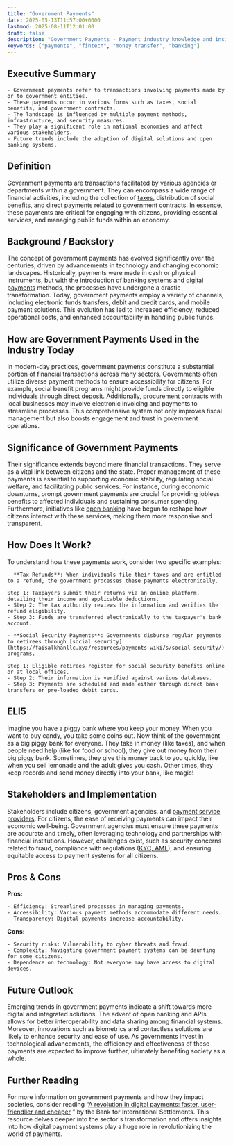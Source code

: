 ```yaml
---
title: "Government Payments"
date: 2025-05-13T11:57:00+0000
lastmod: 2025-08-11T12:01:00
draft: false
description: "Government Payments - Payment industry knowledge and insights"
keywords: ["payments", "fintech", "money transfer", "banking"]
---
```


## Executive Summary

 	- Government payments refer to transactions involving payments made by or to government entities.
 	- These payments occur in various forms such as taxes, social benefits, and government contracts.
 	- The landscape is influenced by multiple payment methods, infrastructure, and security measures.
 	- They play a significant role in national economies and affect various stakeholders.
 	- Future trends include the adoption of digital solutions and open banking systems.

## Definition
Government payments are transactions facilitated by various agencies or departments within a government. They can encompass a wide range of financial activities, including the collection of [taxes](https://faisalkhanllc.xyz/resources/payments-wiki/t/taxes/), distribution of social benefits, and direct payments related to government contracts. In essence, these payments are critical for engaging with citizens, providing essential services, and managing public funds within an economy.
## Background / Backstory
The concept of government payments has evolved significantly over the centuries, driven by advancements in technology and changing economic landscapes. Historically, payments were made in cash or physical instruments, but with the introduction of banking systems and [digital payments](https://faisalkhanllc.xyz/resources/payments-wiki/d/digital-payments/) methods, the processes have undergone a drastic transformation. Today, government payments employ a variety of channels, including electronic funds transfers, debit and credit cards, and mobile payment solutions. This evolution has led to increased efficiency, reduced operational costs, and enhanced accountability in handling public funds.
## How are Government Payments Used in the Industry Today
In modern-day practices, government payments constitute a substantial portion of financial transactions across many sectors. Governments often utilize diverse payment methods to ensure accessibility for citizens. For example, social benefit programs might provide funds directly to eligible individuals through [direct deposit](https://faisalkhanllc.xyz/resources/payments-wiki/d/direct-deposit/). Additionally, procurement contracts with local businesses may involve electronic invoicing and payments to streamline processes. This comprehensive system not only improves fiscal management but also boosts engagement and trust in government operations.
## Significance of Government Payments
Their significance extends beyond mere financial transactions. They serve as a vital link between citizens and the state. Proper management of these payments is essential to supporting economic stability, regulating social welfare, and facilitating public services. For instance, during economic downturns, prompt government payments are crucial for providing jobless benefits to affected individuals and sustaining consumer spending. Furthermore, initiatives like [open banking](https://faisalkhanllc.xyz/resources/payments-wiki/o/open-banking/) have begun to reshape how citizens interact with these services, making them more responsive and transparent.
## How Does It Work?
To understand how these payments work, consider two specific examples:

 	- **Tax Refunds**: When individuals file their taxes and are entitled to a refund, the government processes these payments electronically.

 	Step 1: Taxpayers submit their returns via an online platform, detailing their income and applicable deductions.
 	- Step 2: The tax authority reviews the information and verifies the refund eligibility.
 	- Step 3: Funds are transferred electronically to the taxpayer's bank account.

 	- **Social Security Payments**: Governments disburse regular payments to retirees through [social security](https://faisalkhanllc.xyz/resources/payments-wiki/s/social-security/) programs.

 	Step 1: Eligible retirees register for social security benefits online or at local offices.
 	- Step 2: Their information is verified against various databases.
 	- Step 3: Payments are scheduled and made either through direct bank transfers or pre-loaded debit cards.

## ELI5
Imagine you have a piggy bank where you keep your money. When you want to buy candy, you take some coins out. Now think of the government as a big piggy bank for everyone. They take in money (like taxes), and when people need help (like for food or school), they give out money from their big piggy bank. Sometimes, they give this money back to you quickly, like when you sell lemonade and the adult gives you cash. Other times, they keep records and send money directly into your bank, like magic!
## Stakeholders and Implementation
Stakeholders include citizens, government agencies, and [payment service providers](https://faisalkhanllc.xyz/resources/payments-wiki/p/payment-service-provider-psp/). For citizens, the ease of receiving payments can impact their economic well-being. Government agencies must ensure these payments are accurate and timely, often leveraging technology and partnerships with financial institutions. However, challenges exist, such as security concerns related to fraud, compliance with regulations ([KYC, AML](https://faisalkhanllc.xyz/resources/payments-wiki/k/know-your-customer-kyc-anti-money-laundering-aml/)), and ensuring equitable access to payment systems for all citizens.
## Pros & Cons
**Pros:**

 	- Efficiency: Streamlined processes in managing payments.
 	- Accessibility: Various payment methods accommodate different needs.
 	- Transparency: Digital payments increase accountability.

**Cons:**

 	- Security risks: Vulnerability to cyber threats and fraud.
 	- Complexity: Navigating government payment systems can be daunting for some citizens.
 	- Dependence on technology: Not everyone may have access to digital devices.

## Future Outlook
Emerging trends in government payments indicate a shift towards more digital and integrated solutions. The advent of open banking and APIs allows for better interoperability and data sharing among financial systems. Moreover, innovations such as biometrics and contactless solutions are likely to enhance security and ease of use. As governments invest in technological advancements, the efficiency and effectiveness of these payments are expected to improve further, ultimately benefiting society as a whole.
## Further Reading
For more information on government payments and how they impact societies, consider reading “[A revolution in digital payments: faster, user-friendlier and cheaper](https://www.bis.org/publ/bppdf/bispap152_b_rh.pdf) ” by the Bank for International Settlements. This resource delves deeper into the sector's transformation and offers insights into how digital payment systems play a huge role in revolutionizing the world of payments.